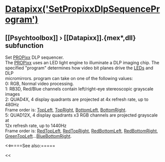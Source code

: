 # [Datapixx('SetPropixxDlpSequenceProgram')](Datapixx-SetPropixxDlpSequenceProgram) 
## [[Psychtoolbox]] &#8250; [[Datapixx]].{mex*,dll} subfunction


Set [PROPixx](PROPixx) DLP sequencer.  
The [PROPixx](PROPixx) uses an LED light engine to illuminate a DLP imaging chip. The  
specified "program" determines how video bit planes drive the [LEDs](LEDs) and DLP  
micromirrors. program can take on one of the following values:  
   0: RGB, Normal video processing.  
   1: RB3D, Red/Blue channels contain left/right-eye stereoscopic grayscale  
images  
   2: QUAD4X, 4 display quadrants are projected at 4x refresh rate, up to 480Hz  
      Frame order is: [TopLeft](TopLeft), [TopRight](TopRight), [BottomLeft](BottomLeft), [BottomRight](BottomRight).  
   5: QUAD12X, 4 display quadrants x3 RGB channels are projected grayscale at  
12x refresh rate, up to 1440Hz  
      Frame order is: [RedTopLeft](RedTopLeft), [RedTopRight](RedTopRight), [RedBottomLeft](RedBottomLeft), [RedBottomRight](RedBottomRight),  
[GreenTopLeft](GreenTopLeft)...[BlueBottomRight](BlueBottomRight).  
  


<<=====See also:=====

<<